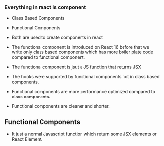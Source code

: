 ### Everything in react is component

- Class Based Components
- Functional Components

- Both are used to create components in react
- The functional component is introduced on React 16 before that we write only class based components which has more boiler plate code compared to functional component.
- The functional component is jsut a JS function that returns JSX
- The hooks were supported by functional components not in class based components.
- Functional components are more performance optimized compared to class components.
- Functional components are cleaner and shorter.

## Functional Components

- It just a normal Javascript function which return some JSX elements or React Element.
